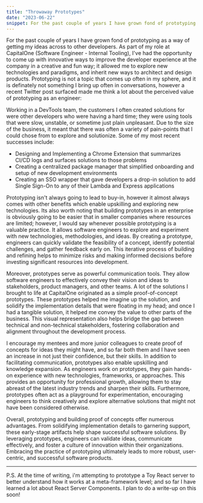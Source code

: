 ```yaml
---
title: "Throwaway Prototypes"
date: "2023-06-22"
snippet: For the past couple of years I have grown fond of prototyping as a way of getting my ideas across to other developers.
---
```


For the past couple of years I have grown fond of prototyping as a way of getting my ideas across to other developers. As part of my role at CapitalOne (Software Engineer - Internal Tooling), I've had the opportunity to come up with innovative ways to improve the developer experience at the company in a creative and fun way; it allowed me to explore new technologies and paradigms, and inherit new ways to architect and design products. Prototyping is not a topic that comes up often in my sphere, and it is definately not something I bring up often in conversations, however a recent Twitter post surfaced made me think a lot about the perceived value of prototyping as an engineer: 

<Tweet id="1670411055296544773"></Tweet>

Working in a DevTools team, the customers I often created solutions for were other developers who were having a hard time; they were using tools that were slow, unstable, or sometime just plain unpleasant. Due to the size of the business, it meant that there was often a variety of pain-points that I could chose from to explore and solutionize. Some of my most recent successes include:
  - Designing and Implementing a Chrome Extension that summarizes CI/CD logs and surfaces solutions to those problems
  - Creating a centralized package manager that simplified onboarding and setup of new development environments
  - Creating an SSO wrapper that gave developers a drop-in solution to add Single Sign-On to any of their Lambda and Express applications


Prototyping isn't always going to lead to buy-in, however it almost always comes with other benefits which enable upskilling and exploring new technologies. Its also worth noting that building prototypes in an enterprise is obviously going to be easier that in smaller companies where resources are limited; however, I would say whenever possible prototyping is a valuable practice. It allows software engineers to explore and experiment with new technologies, methodologies, and ideas. By creating a prototype, engineers can quickly validate the feasibility of a concept, identify potential challenges, and gather feedback early on. This iterative process of building and refining helps to minimize risks and making informed decisions before investing significant resources into development.

Moreover, prototypes serve as powerful communication tools. They allow software engineers to effectively convey their vision and ideas to stakeholders, product managers, and other teams. A lot of the solutions I brought to life at CapitalOne originated as a simple proof-of-concept prototypes. These prototypes helped me imagine up the solution, and solidify the implementation details that were floating in my head; and once I had a tangible solution, it helped me convey the value to other parts of the business. This visual representation also helps bridge the gap between technical and non-technical stakeholders, fostering collaboration and alignment throughout the development process.

I encourage my mentees and more junior colleagues to create proof of concepts for ideas they might have, and so far both them and I have seen an increase in not just their confidence, but their skills. In addition to facilitating communication, prototypes also enable upskilling and knowledge expansion. As engineers work on prototypes, they gain hands-on experience with new technologies, frameworks, or approaches. This provides an opportunity for professional growth, allowing them to stay abreast of the latest industry trends and sharpen their skills. Furthermore, prototypes often act as a playground for experimentation, encouraging engineers to think creatively and explore alternative solutions that might not have been considered otherwise.

Overall, prototyping and building proof of concepts offer numerous advantages. From solidifying implementation details to garnering support, these early-stage artifacts help shape successful software solutions. By leveraging prototypes, engineers can validate ideas, communicate effectively, and foster a culture of innovation within their organizations. Embracing the practice of prototyping ultimately leads to more robust, user-centric, and successful software products.


---

P.S. At the time of writing, i'm attempting to prototype a <Abbr link="https://github.com/daryl-cecile/corai" >Toy React server</Abbr> to better understand how it works at a meta-framework level; and so far I have learned a lot about React Server Components. I plan to do a write-up on this soon!